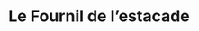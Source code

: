 ---
title: "Le Fournil de l’estacade"
url: /capbreton/le-fournil-de-lestacade/
shop: boulangerie
---